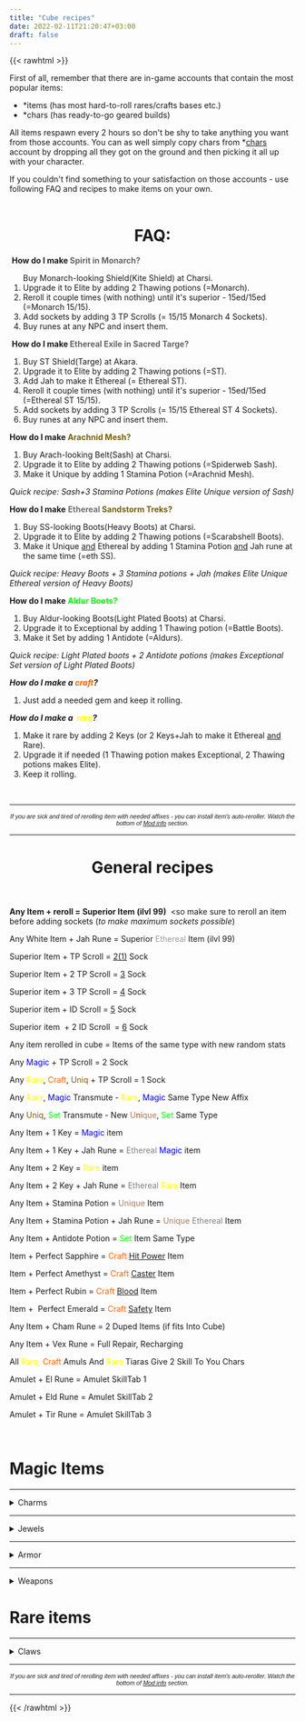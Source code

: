 ```yaml
---
title: "Cube recipes"
date: 2022-02-11T21:20:47+03:00
draft: false
---
```

{{< rawhtml >}}
  <p class="speshal-fancy-custom">

<p style="text-align: left;">First of all, remember that there are in-game accounts that contain the most popular items:</p>
<ul>
<li style="text-align: left;">*items (has most hard-to-roll rares/crafts bases etc.)</li>
<li style="text-align: left;">*chars (has ready-to-go geared builds)</li>
</ul>
<p>All items respawn every 2 hours so don't be shy to take anything you want from those accounts. You can as well simply&nbsp;copy chars from *<span style="text-decoration: underline;">chars</span> account by dropping all they got on the ground and then picking it all up with your character.</span></p>
<p>If you couldn't find something to your satisfaction on those accounts - use following FAQ and recipes to make items on your own.<br><br></span></p>
<h1 style="text-align: center;">FAQ:</span></h1>
<p>&nbsp;<strong>How do I make<span style="color: #666565;"> Spirit in Monarch?</span><br></strong></span></p>
<ol style="text-align: left;">
Buy Monarch-looking Shield(Kite Shield) at Charsi.</span>
<li>Upgrade it to Elite by adding 2 Thawing potions (=Monarch).</span></li>
<li>Reroll it couple times (with nothing) until it's superior - 15ed/15ed (=Monarch 15/15).</span></li>
<li>Add&nbsp;sockets by adding 3 TP Scrolls (= 15/15 Monarch 4 Sockets).</span></li>
<li>Buy runes at any NPC and insert them.</span></li>
</ol>
<p>&nbsp;<strong>How do I make<span style="color: #666565;">&nbsp;Ethereal Exile in Sacred Targe?</span><br></strong></span></p>
<ol style="text-align: left;">
<li>Buy ST&nbsp;Shield(Targe) at Akara.</span></li>
<li>Upgrade it to Elite by adding 2 Thawing potions (=ST).</span></li>
<li>Add Jah to make it Ethereal (= Ethereal ST).</span></li>
<li>Reroll it couple times (with nothing) until it's superior - 15ed/15ed (=Ethereal ST 15/15).</span></li>
<li>Add&nbsp;sockets by adding 3 TP Scrolls (= 15/15 Ethereal ST&nbsp;4 Sockets).</span></li>
<li>Buy runes at any NPC and insert them.</span></li>
</ol>
<p style="text-align: left;"><strong>How do I make</strong><span style="color: #78610e;"><strong> Arachnid Mesh?</strong></span></span></p>
<ol style="text-align: left;">
<li>Buy Arach-looking&nbsp;Belt(Sash) at Charsi.</span></li>
<li>Upgrade it to Elite by adding 2 Thawing potions (=Spiderweb Sash).</span></li>
<li>Make it Unique by adding 1 Stamina Potion (=Arachnid Mesh).</span></li>
</ol>
<p style="text-align: left;"><em>Quick&nbsp;recipe:&nbsp;Sash+3 Stamina Potions (makes Elite Unique version of Sash)</em></span></p>
<p style="text-align: left;"><strong>How do I make</strong> <span style="color: #78610e;"><strong><span style="color: #707070;">Ethereal</span> Sandstorm Treks?</strong></span></span></p>
<ol style="text-align: left;">
<li>Buy SS-looking Boots(Heavy Boots) at Charsi.</span></li>
<li>Upgrade it to Elite by adding 2 Thawing potions (=Scarabshell Boots).</span></li>
<li>Make it Unique <span style="text-decoration: underline;">and</span> Ethereal by adding 1 Stamina Potion <u>and</u> Jah rune at the same time (=eth SS).</span></li>
</ol>
<p style="text-align: left;"><em>Quick&nbsp;recipe: Heavy Boots + 3 Stamina potions + Jah (makes&nbsp;Elite Unique Ethereal version of&nbsp;Heavy Boots)</em></span></p>
<p style="text-align: left;"><strong>How do I make</strong><span style="color: #00ff00;"><strong> Aldur Boots?</strong></span></span></p>
<ol style="text-align: left;">
<li>Buy Aldur-looking Boots(Light Plated Boots) at Charsi.</span></li>
<li>Upgrade it to Exceptional&nbsp;by adding 1&nbsp;Thawing potion (=Battle Boots).</span></li>
<li>Make it Set by adding 1 Antidote (=Aldurs).</span></li>
</ol>
<p style="text-align: left;"><em>Quick&nbsp;recipe:&nbsp;Light Plated boots + 2 Antidote potions (makes Exceptional Set version of Light Plated Boots)</em></span></p>
<p style="text-align: left;"><em><strong>How do I make a&nbsp;<span style="color: #ff6600;">craft</span>?</strong></em></span></p>
<ol>
<li style="text-align: left;">Just add a needed gem and keep it rolling.</span></li>
</ol>
<p><em><strong>How do I make a&nbsp;&nbsp;<span style="color: #ffff00;">rare</span>?</strong></em></span></p>
<ol>
<li style="text-align: left;">Make it rare by adding 2 Keys (or 2 Keys+Jah to make it Ethereal <span style="text-decoration: underline;">and</span> Rare).</span></li>
<li style="text-align: left;">Upgrade it if needed (1&nbsp;Thawing potion makes Exceptional, 2 Thawing potions makes Elite).</span></li>
<li style="text-align: left;">Keep it rolling.</span></li>
</ol>
<p>&nbsp;</span></p>
<hr>
<p style="text-align: center;"><span style="font-family: arial, helvetica, sans-serif; font-size: 8pt;"><em>If you are sick and tired of rerolling item with needed affixes - you can install item's auto-reroller. Watch the bottom of&nbsp;<a href="/mod-info" rel="alternate">Mod info</a>&nbsp;section.</em></span></p>
<hr>
<h1 style="text-align: center;"> General recipes<br><br></span></h1>
<p><strong>Any Item +&nbsp;reroll = Superior Item (ilvl 99)</strong>&nbsp; &lt;so make sure to reroll an item before adding sockets (<em>to make maximum sockets possible</em>)</span></p>
<p>Any White Item + Jah Rune = Superior <span style="color: #999999;">Ethereal</span> Item (ilvl 99)</span></p>
<p>Superior Item + TP Scroll = <span style="text-decoration: underline;">2(1)</span> Sock</span></p>
<p>Superior Item + 2 TP Scroll =&nbsp;<span style="text-decoration: underline;">3</span> Sock</span></p>
<p>Superior item + 3 TP Scroll = <span style="text-decoration: underline;">4</span> Sock</span></p>
<p>Superior item + ID Scroll = <span style="text-decoration: underline;">5</span> Sock&nbsp;</span></p>
<p>Superior item &nbsp;+ 2 ID Scroll&nbsp; = <span style="text-decoration: underline;">6</span> Sock</span></p>
<p>Any item rerolled in cube = Items of the same type with new random stats</span></p>
<p>Any <span style="color: #0000ff;">Magic</span> + TP Scroll = 2 Sock</span></p>
<p>Any <span style="color: #ffff00;">Rare</span>, <span style="color: #ff6600;">Craft</span>, <span style="color: #855b13;">Uniq</span> + TP Scroll = 1 Sock</span></p>
<p>Any <span style="color: #ffff00;">Rare</span>, <span style="color: #0000ff;">Magic</span> Transmute - <span style="color: #ffff00;">Rare</span>, <span style="color: #0000ff;">Magic</span> Same Type New Affix</span></p>
<p>Any <span style="color: #855b13;">Uniq</span>, <span style="color: #00ff00;">Set</span> Transmute - New <span style="color: #ab7c5c;">U<span style="color: #855b13;">ni</span>que</span>, <span style="color: #00ff00;">Set</span> Same Type</span></p>
<p>Any Item + 1 Key = <span style="color: #0000ff;">Magic</span> item</span></p>
<p>Any Item + 1 Key + Jah Rune = <span style="color: #808080;">Ethereal</span> <span style="color: #0000ff;">Magic</span> item</span></p>
<p>Any Item + 2 Key = <span style="color: #ffff00;">Rare</span> item</span></p>
<p>Any Item + 2 Key + Jah Rune = <span style="color: #808080;">Ethereal</span> <span style="color: #ffff00;">Rare</span> Item</span></p>
<p>Any Item + Stamina Potion =<span style="color: #ab7c5c;"> Unique</span> Item</span></p>
<p>Any Item + Stamina Potion + Jah Rune = <span style="color: #ab7c5c;">Unique</span> <span style="color: #808080;">Ethereal</span> Item</span></p>
<p>Any Item + Antidote Potion = <span style="color: #00ff00;">Set</span> Item Same Type</span></p>
<p>Item + Perfect Sapphire = <span style="color: #ff6600;">Craft</span> <span style="text-decoration: underline;">Hit Power</span> Item</span></p>
<p>Item + Perfect Amethyst = <span style="color: #ff6600;">Craft</span> <span style="text-decoration: underline;">Caster</span> Item</span></p>
<p>Item + Perfect Rubin = <span style="color: #ff6600;">Craft</span> <span style="text-decoration: underline;">Blood</span> Item</span></p>
<p>Item + &nbsp;Perfect Emerald = <span style="color: #ff6600;">Craft</span> <span style="text-decoration: underline;">Safety</span> Item</span></p>
<p>Any Item + Cham Rune = 2 Duped Items (if fits Into Cube)</span></p>
<p>Any Item +&nbsp;Vex Rune = Full Repair, Recharging</span></p>
<p>All <span style="color: #ffff00;">Rare,</span> <span style="color: #ff6600;">Craft</span> Amuls And <span style="color: #ffff00;">Rare</span> Tiaras Give 2 Skill To You Chars</span></p>
<p>Amulet + El Rune = Amulet SkillTab 1</span></p>
<p>Amulet + Eld Rune = Amulet SkillTab 2</span></p>
<p>Amulet + Tir Rune = Amulet SkillTab 3</span></p>
<p>&nbsp;</p>

<h1>Magic Items </h1>
<hr>
<details>
<summary>Charms </summary>
<hr>
<p> Grand Charm + x2 El Rune = <br><br><br>
SkillTab 1 + 45 Hit Point<br><br>
SkillTab 1 + 12% Fast Hit Recovery<br><br>
SkillTab 1 + 7% Faster Run Walk</p>
<br>
<p>Grand Charm + x2 Eld Rune =<br><br>
SkillTab 2 + 45 Hit Point<br>
SkillTab 2 + 12% Fast Hit Recovery<br>
SkillTab 2 + 7% Faster Run Walk</p>
<p>&nbsp;</span></p>
<p>Grand Charm + x2 Tir Rune =<br><br></span></p>
<p>SkillTab 3 + 45 Hit Point</span></p>
<p>SkillTab 3 + 12% Fast Hit Recovery</span></p>
<p>SkillTab 3 + 7% Faster Run Walk</span></p>
<hr>
<p>Grand Charm + El Rune =<br><br></span></p>
<p>10 Maximum Damage 76 Attack Rating + 45 Hit Point</span></p>
<p>10 Maximum Damage 76 Attack Rating + 12% Fast Hit Recovery</span></p>
<p>10 Maximum Damage 76 Attack Rating + 7% Faster Run Walk</span></p>
<p>&nbsp;</span></p>
<p>Grand Charm + Eld Rune =<br><br></span></p>
<p>132 Attack Rating + 20 Hit Point</span></p>
<p>132 Attack Rating + 12% Fast Hit Recovery</span></p>
<p>132 Attack Rating + 7% Faster Run Walk</span></p>
<hr>
<p>Small Charm + El Rune =<br><br></span></p>
<p>5% <span style="color: #ff00ff;">All Resistance</span> + 20 Hit Point)</span></p>
<p>5% <span style="color: #ff00ff;">All Resistance</span> + 5% Fast Hit Recovery)</span></p>
<p>5% <span style="color: #ff00ff;">All Resistance</span> + 3% Faster Run Walk</span></p>
<p>&nbsp;</span></p>
<p>Small Charm + x2 &nbsp;El Rune =<br><br></span></p>
<p>5% <span style="color: #ff00ff;">All Resistance</span> + 2 Strength</span></p>
<p>5% <span style="color: #ff00ff;">All Resistance</span> + 2 Dexterity</span></p>
<p>(Random Stats)<br></span></p>
<hr>
<p>Small Charm + Eld Rune =<br><br></span></p>
<p>11% <span style="color: #0000ff;">Cold Resistance</span> + 20 Hit Point</span></p>
<p>11% <span style="color: #0000ff;">Cold Resistance</span> + 5% Fast Hit Recovery</span></p>
<p>11% <span style="color: #0000ff;">Cold Resistance</span> + 3% Faster Run Walk</span></p>
<p>&nbsp; &nbsp; &nbsp; &nbsp; &nbsp; &nbsp; &nbsp; &nbsp; &nbsp; &nbsp; &nbsp; &nbsp; &nbsp; &nbsp; &nbsp; &nbsp; &nbsp; &nbsp; &nbsp; &nbsp; &nbsp; &nbsp; &nbsp; &nbsp; &nbsp; &nbsp; &nbsp; &nbsp; &nbsp; &nbsp; &nbsp; &nbsp; &nbsp; &nbsp; &nbsp; &nbsp; &nbsp; &nbsp; &nbsp; &nbsp; &nbsp; &nbsp; &nbsp; &nbsp; &nbsp; &nbsp; &nbsp; &nbsp; &nbsp; &nbsp; &nbsp;</span></p>
<p>Small Charm + x2 Eld Rune =<br><br></span></p>
<p>11% <span style="color: #0000ff;">Cold Resistance</span> + 2 Strength</span></p>
<p>11% <span style="color: #0000ff;">Cold Resistance</span> + 2 Dexterity</span></p>
<p>(Random Stats)&nbsp; &nbsp; &nbsp; &nbsp; &nbsp; &nbsp; &nbsp; &nbsp; &nbsp; &nbsp; &nbsp; &nbsp; &nbsp; &nbsp; &nbsp; &nbsp; &nbsp; &nbsp; &nbsp; &nbsp; &nbsp; &nbsp; &nbsp; &nbsp; &nbsp; &nbsp; &nbsp; &nbsp; &nbsp; &nbsp; &nbsp; &nbsp; &nbsp; &nbsp; &nbsp; &nbsp; &nbsp; &nbsp; &nbsp; &nbsp; &nbsp; &nbsp; &nbsp; &nbsp; &nbsp; &nbsp; &nbsp; &nbsp; &nbsp; &nbsp;</span></p>
<hr>
<p>Small Charm + Tir Rune =<br><br></span></p>
<p>11% <span style="color: #ff0000;">Fire Resistance</span> + 20 Hit Point</span></p>
<p>11% <span style="color: #ff0000;">Fire Resistance</span> + 5% Fast Hit Recovery</span></p>
<p>11% <span style="color: #ff0000;">Fire Resistance</span> + 3% Faster Run Walk&nbsp; &nbsp; &nbsp; &nbsp; &nbsp; &nbsp; &nbsp; &nbsp; &nbsp; &nbsp; &nbsp; &nbsp; &nbsp; &nbsp; &nbsp; &nbsp; &nbsp; &nbsp; &nbsp; &nbsp; &nbsp; &nbsp; &nbsp; &nbsp; &nbsp; &nbsp; &nbsp; &nbsp; &nbsp; &nbsp; &nbsp; &nbsp; &nbsp; &nbsp; &nbsp; &nbsp; &nbsp; &nbsp; &nbsp; &nbsp; &nbsp; &nbsp; &nbsp; &nbsp; &nbsp;&nbsp;</span></p>
<p>&nbsp;</span></p>
<p>Small Charm + x2 Tir Rune =<br><br></span></p>
<p>11%<span style="color: #ff0000;"> Fire Resistance</span> + 2 Strength</span></p>
<p>11% <span style="color: #ff0000;">Fire Resistance</span> + 2 Dexterity</span></p>
<p>(Random Stats)</span></p>
<hr>
<p>Small Charm + Nef Rune =<br><br></span></p>
<p>11% <span style="color: #ffff00;">Lighting Resistance</span> + 20 Hit Point</span></p>
<p>11% <span style="color: #ffff00;">Lighting Resistance</span> + 5% Fast Hit Recovery</span></p>
<p>11% <span style="color: #ffff00;">Lighting Resistance</span> + 3% Faster Run Walk</span></p>
<p>&nbsp;</span></p>
<p>Small Charm + x2 Nef Rune =<br><br></span></p>
<p>11% <span style="color: #ffff00;">Lighting Resistance</span> + 2 Strength</span></p>
<p>11% <span style="color: #ffff00;">Lighting Resistance</span> + 2 Dexterity</span></p>
<p>(Random Stats)&nbsp; &nbsp; &nbsp; &nbsp; &nbsp; &nbsp; &nbsp; &nbsp; &nbsp; &nbsp; &nbsp; &nbsp; &nbsp; &nbsp; &nbsp; &nbsp; &nbsp; &nbsp; &nbsp; &nbsp; &nbsp; &nbsp; &nbsp; &nbsp; &nbsp; &nbsp; &nbsp; &nbsp; &nbsp; &nbsp; &nbsp; &nbsp; &nbsp; &nbsp; &nbsp; &nbsp; &nbsp; &nbsp; &nbsp; &nbsp; &nbsp; &nbsp; &nbsp; &nbsp; &nbsp; &nbsp; &nbsp; &nbsp; &nbsp;</span></p>
<hr>
<p>Small Charm + Eth Rune =<br><br></span></p>
<p>11% <span style="color: #00ff00;">Poison Resistance</span> + 20 Hit Point</span></p>
<p>11% <span style="color: #00ff00;">Poison Resistance</span> + 5% Fast Hit Recovery</span></p>
<p>11% <span style="color: #00ff00;">Poison Resistance</span> + 3% Faster Run Walk</span></p>
<p>&nbsp;</span></p>
<p>Small Charm + x2 Eth Rune =<br><br></span></p>
<p>11% <span style="color: #00ff00;">Poison Resistance</span> + 2 Strength</span></p>
<p>11% <span style="color: #00ff00;">Poison Resistance</span> + 2 Dexterity</span></p>
<p>(Random Stats)&nbsp; &nbsp; &nbsp; &nbsp; &nbsp; &nbsp; &nbsp; &nbsp; &nbsp; &nbsp; &nbsp; &nbsp; &nbsp; &nbsp; &nbsp; &nbsp; &nbsp; &nbsp; &nbsp; &nbsp; &nbsp; &nbsp; &nbsp; &nbsp; &nbsp; &nbsp; &nbsp; &nbsp; &nbsp; &nbsp; &nbsp; &nbsp; &nbsp; &nbsp; &nbsp; &nbsp; &nbsp; &nbsp; &nbsp; &nbsp; &nbsp; &nbsp; &nbsp; &nbsp; &nbsp; &nbsp; &nbsp; &nbsp; &nbsp; &nbsp; &nbsp;&nbsp;</span></p>
<hr>
<p>Small Charm + Ith Rune =<br><br></span></p>
<p>17 Mana Point + 20 Hit Point</span></p>
<p>17 Mana Point + 5% Fast Hit Recovery</span></p>
<p>17 Mana Point + 3% Faster Run Walk</span></p>
<p>&nbsp;</span></p>
<p>Small Charm + x2 Ith Rune =<br><br></span></p>
<p>17 Mana Point + 2 Strength</span></p>
<p>17 Mana Point + 2 Dexterity</span></p>
<p>(Random Stats)</span></p>
<hr>
<p>Small Charm + Tal Rune =<br><br></span></p>
<p>3 Maximum Damage 20 Attack Rating + 20 Hit Point</span></p>
<p>3 Maximum Damage 20 Attack Rating + 5% Fast Hit Recovery</span></p>
<p>3 Maximum Damage 20 Attack Rating + 3% Faster Run Walk&nbsp; &nbsp; &nbsp; &nbsp; &nbsp; &nbsp; &nbsp; &nbsp; &nbsp; &nbsp; &nbsp; &nbsp; &nbsp; &nbsp; &nbsp; &nbsp; &nbsp; &nbsp; &nbsp; &nbsp; &nbsp; &nbsp; &nbsp; &nbsp; &nbsp; &nbsp; &nbsp; &nbsp; &nbsp; &nbsp; &nbsp; &nbsp; &nbsp; &nbsp; &nbsp; &nbsp; &nbsp; &nbsp; &nbsp; &nbsp; &nbsp; &nbsp; &nbsp; &nbsp; &nbsp; &nbsp; &nbsp; &nbsp; &nbsp; &nbsp; &nbsp;</span></p>
<p>&nbsp;</span></p>
<p>Small Charm + x2 Tal Rune =<br><br></span></p>
<p>3 Maximum Damage 20 Attack Rating + 2 Strength</span></p>
<p>3 Maximum Damage 20 Attack Rating + 2 Dexterity</span></p>
<p>(Random Stats)</span>&nbsp; &nbsp; &nbsp; </span></p>
<hr>
<p>Small Charm + Ral Rune =<br><br></span></p>
<p>36 Attack Raiting + 20 Hit Point</span></p>
<p>36 Attack Raiting + 5% Fast Hit Recovery</span></p>
<p>36 Attack Raiting + 3% Faster Run Walk</span></p>
<hr>
<p>Small Charm + &nbsp;Ort Rune =<br><br></span></p>
<p>30 Defense + 20 Hit Point</span></p>
<p>30 Defense + 5% Fast Hit Recovery</span></p>
<p>30 Defense + 3% Faster Run Walk</span></p>
<p>&nbsp;</span></p>
<p>Small Charm + x2 Ort Rune =<br><br></span></p>
<p>30 Defense + 2 Strength</span></p>
<p>30 Defense + 2 Dexterity</span></p>
<p>(Random Stats)</span></p>
<p></span></p><p></p>
</details>
<hr>

<details>
<summary>Jewels</summary>
<hr>
<p>Jewel + El Rune =<br><br></span></p>
15% <span style="color: #ff00ff;">All Resistance</span> + -15% Requirements</span></p>
<p>15%<span style="color: #ff00ff;"> All Resistance</span> + 15% Incrested Attack Speed</span></p>
<p>15% <span style="color: #ff00ff;">All Resistance</span> + 7% Fast Hit Recovery</span></p>
<hr>
<p>Jewel + Eld Rune =<br><br></span></p>
<p>30% <span style="color: #0000ff;">Cold Resistance</span> + -15% Requirements</span></p>
<p>30% <span style="color: #0000ff;">Cold Resistance</span> + 15% Incrested Attack Speed</span></p>
<p>30% <span style="color: #0000ff;">Cold Resistance</span> + 7% Fast Hit Recovery</span></p>
<hr>
<p>Jewel + Tir Rune =<br><br></span></p>
<p>30% <span style="color: #ff0000;">Fire Resistance</span> + -15% Requirements</span></p>
<p>30% <span style="color: #ff0000;">Fire Resistance</span> + 15% Incrested Attack Speed</span></p>
<p>30% <span style="color: #ff0000;">Fire Resistance</span> + 7% Fast Hit Recovery</span></p>
<hr>
<p>Jewel + Nef Rune =<br><br></span></p>
<p>30% <span style="color: #ffff00;">Lighting Resistance</span> + -15% Requirements</span></p>
<p>30% <span style="color: #ffff00;">Lighting Resistance</span> + 15% Incrested Attack Speed</span></p>
<p>30% <span style="color: #ffff00;">Lighting Resistance</span> + 7% Fast Hit Recovery</span></p>
<hr>
<p>Jewel + Eth Rune =<br><br></span></p>
<p>30% <span style="color: #00ff00;">Poison Resistance</span> + -15% Requirements</span></p>
<p>30% <span style="color: #00ff00;">Poison Resistance</span> + 15% Incrested Attack Speed</span></p>
<p>30% <span style="color: #00ff00;">Poison Resistance</span> + 7% Fast Hit Recovery</span></p>
<hr>
<p>Jewel + Ith Rune =<br><br></span></p>
<p>40%&nbsp;ED + -15% Requirements</span></p>
<p>40%&nbsp;ED + 15% Incrested Attack Speed</span></p>
<p>40%&nbsp;ED + 7% Fast Hit Recovery</span></p>
<p>&nbsp;</span></p>
<p>Jewel + Tal Rune =<br><br></span></p>
<p>15 Maximum Damage + -15% Requirements</span></p>
<p>15 Maximum Damage + 15% Incrested Attack Speed</span></p>
<p>15 Maximum Damage + 7% Fast Hit Recovery</span></p>
<hr>
<p>Jewel + Ral Rune =<br><br></span></p>
<p>20 Hit Point + 15% <span style="color: #ff00ff;">All Resistance</span></span></p>
<p>20 Hit Point + 30% <span style="color: #0000ff;">Cold Resistance</span></span></p>
<p>20 Hit Point + 30% <span style="color: #ff0000;">Fire Resistance</span></span></p>
<p>&nbsp;</span></p>
<p>Jewel + Ort Rune =<br><br></span></p>
<p>20 Hit Point + 30% <span style="color: #ffff00;">Lighting Resistance</span></span></p>
<p>20 Hit Point + 30% <span style="color: #00ff00;">Poison Resistance</span></span></p>
<p>20 Hit Point + 40% Maximum Damage</span></p>
<hr>
<p>Jewel + Thul Rune =<br><br></span></p>
<p>20 Hit Point +15 Maximum Damage</span></p>
<p>30 Maximum Damage</span></p>
<p>15 Maximum Damage + 40% Maximum Damage</span></p>
<p></span></p><p></p>
</details>
<hr>
<details>
<summary>Armor</summary>
<hr>
<p>Armor + El Rune = 4 sock 24% Fast Hit Recovery</span></p>
<p>Armor + Eld Rune = 4 sock 100 Hit Point</span></p>
<p>Armor + Tir Rune = 4 sock 20 Strength&nbsp;&nbsp;</span></p>
<hr>
<p>Shield + El Rune = 4 sock 60 Hit Point</span></p>
<p>Shield + Eld Rune = 4 sock 30 Faster Block Rate 20 Increased Chance Of Blocking&nbsp;<br></span></p>
<hr>
<p>Circlet + El Rune = SkillTab 1 &nbsp;2 sock</span></p>
<p>Circlet + Eld Rune = SkillTab 2 &nbsp;2 sock</span></p>
<p>Circlet + Tir Rune = SkillTab 3 &nbsp;2 sock</span></p>
<p>Circlet + Minor Healing Potion = 3 sock 30% Faster Run Walk<br></span></span></p><p></p>
</details>
<hr>

<details>
  <summary>Weapons</summary>
  <hr>
  Clubs class + El Rune = 3 Warcries 30 Strength 2 sock
<hr>

</details>

<h1>Rare items</h1>

</details>
<hr>

<details>
<summary> Claws </summary>
<hr>
<h2 style="text-align: center;">WW Claws</span></h2>
<hr>
<p>Firstly, upgrade Normal claw to Elite(+2 thaw potions).<br><br></span></p>
<p>Add 2 Keys to make it <span style="color: #ffff00;">Rare</span>.<br></span></p>
<p>Add 2 Keys + Jah rune to make it <span style="color: #ffff00;">Rare</span> <span style="text-decoration: underline;">and</span>&nbsp;<span style="color: #999999;">Ethereal</span>.<br></span></p>
<p>Reroll.</span></p>
<hr>
<h2 style="text-align: center;"> Trap&nbsp;Claws</span></h2>
<hr>
<p>Trap claws are Hand Scythe, Greater Claws, Greater Talons, Scissors Quhab. They spawn 15 strength, 5 replenish, and resistances instead of 300ed/450 ed etc.<br><br></span></p>
<p>Make one of the claws listed above.</span></p>
<p>Add 2 Keys to make it&nbsp;<span style="color: #ffff00;">Rare</span>.<br></span></p>
<p>Add 2 Keys + Jah rune to make it&nbsp;<span style="color: #ffff00;">Rare</span>&nbsp;<span style="text-decoration: underline;">and</span>&nbsp;<span style="color: #999999;">Ethereal</span>.</span></p>
<p>Reroll.</span></p>
<p></span></p><p></p>
</details>
<hr>
<p style="text-align: center;"><span style="font-size: 8pt; font-family: arial, helvetica, sans-serif;"><em>If you are sick and tired of rerolling item with needed affixes - you can install item's auto-reroller. Watch the bottom of&nbsp;<a href="/mod-info" rel="alternate">Mod info</a>&nbsp;section.</em></span></p>
<hr>
{{< /rawhtml >}}
